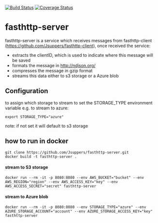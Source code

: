 [![Build Status](https://travis-ci.com/Jsuppers/fasthttp-server.svg?branch=master)](https://travis-ci.com/Jsuppers/fasthttp-server)
[![Coverage Status](https://coveralls.io/repos/github/Jsuppers/fasthttp-server/badge.svg?branch=master&service=github)](https://coveralls.io/github/Jsuppers/fasthttp-server?branch=master)

# fasthttp-server
fasthttp-server is a service which receives messages from fasthttp-client (https://github.com/Jsuppers/fasthttp-client), once received the service:
* extracts the clientID, which is used to indicate where this message will be saved
* formats the message in http://ndjson.org/
* compresses the message in gzip format
* streams this data either to s3 storage or a Azure blob

## Configuration
to assign which storage to stream to set the STORAGE_TYPE environment variable e.g. to stream to azure:
```
export STORAGE_TYPE="azure"
```
note: if not set it will default to s3 storage
## how to run in docker
```
git clone https://github.com/Jsuppers/fasthttp-server.git
docker build -t fasthttp-server .
```
#### stream to S3 storage
```
docker run --rm -it -p 8080:8080 --env AWS_BUCKET="bucket" --env AWS_REGION="region" --env AWS_ACCESS_KEY="key" --env AWS_ACCESS_SECRET="secret" fasthttp-server
```
#### stream to Azure blob
```
docker run --rm -it -p 8080:8080 --env STORAGE_TYPE="azure" --env AZURE_STORAGE_ACCOUNT="account" --env AZURE_STORAGE_ACCESS_KEY="key" fasthttp-server
```
